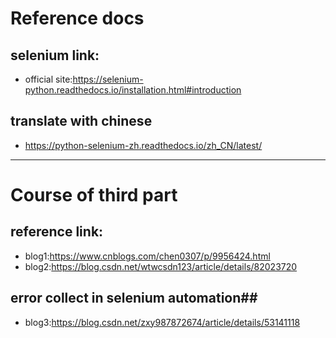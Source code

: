 # Reference docs #
## selenium link: ##
* official site:https://selenium-python.readthedocs.io/installation.html#introduction
## translate with chinese ##
* https://python-selenium-zh.readthedocs.io/zh_CN/latest/
------------------------------------
# Course of third part #
## reference link: ##
* blog1:https://www.cnblogs.com/chen0307/p/9956424.html
* blog2:https://blog.csdn.net/wtwcsdn123/article/details/82023720

## error collect in selenium automation##
* blog3:https://blog.csdn.net/zxy987872674/article/details/53141118
